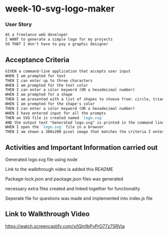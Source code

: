 # week-10-svg-logo-maker

### User Story

```md
AS a freelance web developer
I WANT to generate a simple logo for my projects
SO THAT I don't have to pay a graphic designer
```

## Acceptance Criteria

```md
GIVEN a command-line application that accepts user input
WHEN I am prompted for text
THEN I can enter up to three characters
WHEN I am prompted for the text color
THEN I can enter a color keyword (OR a hexadecimal number)
WHEN I am prompted for a shape
THEN I am presented with a list of shapes to choose from: circle, triangle, and square
WHEN I am prompted for the shape's color
THEN I can enter a color keyword (OR a hexadecimal number)
WHEN I have entered input for all the prompts
THEN an SVG file is created named `logo.svg`
AND the output text "Generated logo.svg" is printed in the command line
WHEN I open the `logo.svg` file in a browser
THEN I am shown a 300x200 pixel image that matches the criteria I entered
```

## Activities and Important Information carried out

Generated logo.svg file using node

Link to the walkthrough video is added this README

Package-lock.json and package.json files was generated

necessary extra files created and linked together for functionality

Seperate file for questions was made and implemented into index.js file

## Link to Walkthrough Video

https://watch.screencastify.com/v/lQjnfbPvPrO77z7SRVja
